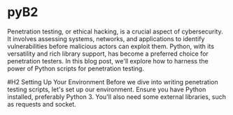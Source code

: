 # pyB2

Penetration testing, or ethical hacking, is a crucial aspect of cybersecurity. It involves assessing systems, networks, and applications to identify vulnerabilities before malicious actors can exploit them. Python, with its versatility and rich library support, has become a preferred choice for penetration testers. In this blog post, we'll explore how to harness the power of Python scripts for penetration testing.

#H2 Setting Up Your Environment
Before we dive into writing penetration testing scripts, let's set up our environment. Ensure you have Python installed, preferably Python 3. You'll also need some external libraries, such as requests and socket.
